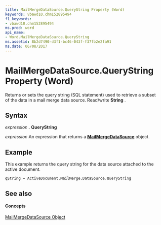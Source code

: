 ```yaml
---
title: MailMergeDataSource.QueryString Property (Word)
keywords: vbawd10.chm152895494
f1_keywords:
- vbawd10.chm152895494
ms.prod: word
api_name:
- Word.MailMergeDataSource.QueryString
ms.assetid: 8b2d7490-d3f1-bc46-043f-f37fb2e2fa91
ms.date: 06/08/2017
---
```



# MailMergeDataSource.QueryString Property (Word)

Returns or sets the query string (SQL statement) used to retrieve a subset of the data in a mail merge data source. Read/write **String** .


## Syntax

 _expression_ . **QueryString**

 _expression_ An expression that returns a **[MailMergeDataSource](mailmergedatasource-object-word.md)** object.


## Example

This example returns the query string for the data source attached to the active document.


```
qString = ActiveDocument.MailMerge.DataSource.QueryString
```


## See also


#### Concepts


[MailMergeDataSource Object](mailmergedatasource-object-word.md)

